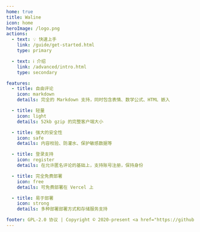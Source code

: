 ```yaml
---
home: true
title: Waline
icon: home
heroImage: /logo.png
actions:
  - text: 💡 快速上手
    link: /guide/get-started.html
    type: primary

  - text: ℹ️ 介绍
    link: /advanced/intro.html
    type: secondary

features:
  - title: 自由评论
    icon: markdown
    details: 完全的 Markdown 支持，同时包含表情、数学公式、HTML 嵌入

  - title: 轻量
    icon: light
    details: 52kb gzip 的完整客户端大小

  - title: 强大的安全性
    icon: safe
    details: 内容校验、防灌水、保护敏感数据等

  - title: 登录支持
    icon: register
    details: 在允许匿名评论的基础上，支持账号注册，保持身份

  - title: 完全免费部署
    icon: free
    details: 可免费部署在 Vercel 上

  - title: 易于部署
    icon: strong
    details: 多种部署部署方式和存储服务支持

footer: GPL-2.0 协议 | Copyright © 2020-present <a href="https://github.com/lizheming" rel="noopenner noreferrer " target="_blank">lizheming</a> | 主题使用 <a href="https://vuepress-theme-hope.github.io/v2/zh/" rel="noopenner noreferrer " target="_blank">vuepress-theme-hope</a>
---
```

